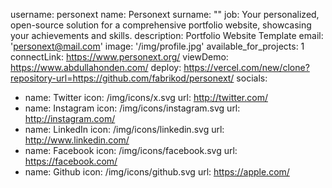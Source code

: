 username: personext
name: Personext
surname: ""
job: Your personalized, open-source solution for a comprehensive portfolio website, showcasing your achievements and skills.
description: Portfolio Website Template
email: 'personext@mail.com'
image: '/img/profile.jpg'
available_for_projects: 1
connectLink: https://www.personext.org/
viewDemo: https://www.abdullahonden.com/
deploy: https://vercel.com/new/clone?repository-url=https://github.com/fabrikod/personext/
socials:
  - name: Twitter
    icon: /img/icons/x.svg
    url: http://twitter.com/
  - name: Instagram
    icon: /img/icons/instagram.svg
    url: http://instagram.com/
  - name: LinkedIn
    icon: /img/icons/linkedin.svg
    url: http://www.linkedin.com/
  - name: Facebook
    icon: /img/icons/facebook.svg
    url: https://facebook.com/
  - name: Github
    icon: /img/icons/github.svg
    url: https://apple.com/